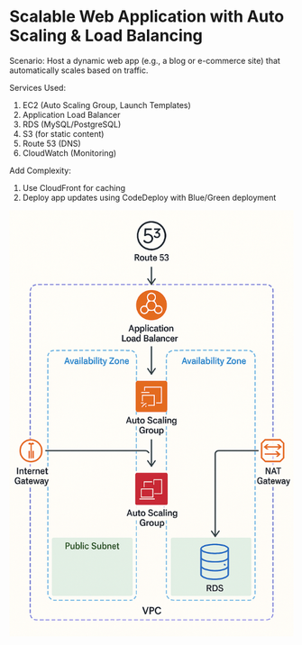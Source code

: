 # Scalable Web Application with Auto Scaling & Load Balancing

Scenario: Host a dynamic web app (e.g., a blog or e-commerce site) that automatically scales based on traffic.

Services Used:
1. EC2 (Auto Scaling Group, Launch Templates)
2. Application Load Balancer
3. RDS (MySQL/PostgreSQL)
4. S3 (for static content)
5. Route 53 (DNS)
6. CloudWatch (Monitoring)

Add Complexity:

1. Use CloudFront for caching
2. Deploy app updates using CodeDeploy with Blue/Green deployment

![Diagram](Architecture.png)
